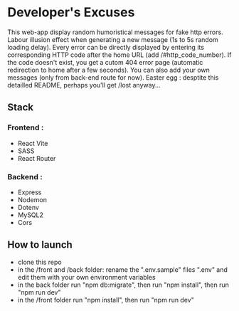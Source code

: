 # Developer's Excuses

This web-app display random humoristical messages for fake http errors.
Labour illusion effect when generating a new message (1s to 5s random loading delay).
Every error can be directly displayed by entering its corresponding HTTP code after the home URL (add /#http_code_number).
If the code doesn't exist, you get a cutom 404 error page (automatic redirection to home after a few seconds).
You can also add your own messages (only from back-end route for now).
Easter egg : desptite this detailled README, perhaps you'll get /lost anyway...

## Stack

### Frontend :

- React Vite
- SASS
- React Router

### Backend :

- Express
- Nodemon
- Dotenv
- MySQL2
- Cors

## How to launch

- clone this repo
- in the /front and /back folder: rename the ".env.sample" files ".env" and edit them with your own environment variables
- in the back folder run "npm db:migrate", then run "npm install", then run "npm run dev"
- in the /front folder run "npm install", then run "npm run dev"
